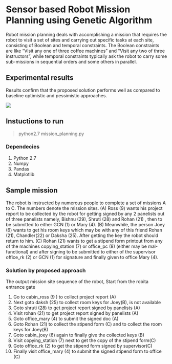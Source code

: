 # Sensor based Robot Mission Planning using Genetic Algorithm


Robot mission planning deals with accomplishing a mission that requires the robot to visit a set of sites and carrying out specific tasks at each site, consisting of Boolean and temporal constraints. The Boolean constraints are like “Visit any one of three coffee machines” and “Visit any two of three instructors”, while temporal constraints typically ask the robot to carry some sub-missions in sequential orders and some others in parallel.

## Experimental results
 
 Results confirm that the proposed solution performs well as compared to baseline optimistic and pessimistic approaches.

<img src ="https://user-images.githubusercontent.com/18103181/49593378-6edba100-f999-11e8-804f-92d94542152e.jpg">


## Instuctions to run

> python2.7 mission_planning.py

### Dependecies 
1. Python 2.7
2. Numpy
3. Pandas
4. Matplotlib

## Sample mission 
The robot is instructed by numerous people to complete a set of missions A to C. The numbers denote the mission sites. (A) Ross (9) wants his project report to be collected by the robot for getting signed by any 2 panelists out of three panelists namely, Bishnu (29), Shruti (28) and Rohan (21) , then to be submitted to either GCN (1) or Mary (4). (B) Meanwhile, the person Joey (6) wants to get his room keys which may be with any of this friend Rohan (21), Chandler(22) or Daksha (25). After getting the key the robot should return to him. (C) Rohan (21)  wants to get a stipend form printout from any of the machines copying_station (7) or office_pc (8) (either may be mal-functional) and after signing to be submitted to either of the supervisor office_rk (2) or GCN (1) for signature and finally given to office Mary (4).

### Solution by proposed approach
The output mission site sequence of the robot, Start from the robita entrance gate
1.  Go to cabin_ross (9 )  to collect project report (A)
2.  Next goto daksh (25)  to collect room keys for Joey(B), is not available
3.  Goto shruti (28) to get project report signed by panelists (A) 
4.  Visit rohan (21) to get project report signed by panelists (A) 
5.  Goto office_mary (4) to submit the signed doc (A)
6. Goto Rohan (21) to collect the stipend form (C) and to collect the room keys for Joey(B)
7. Goto cabin_joey (6)  again to finally give the collected keys (B)
8. Visit copying_station (7)  next to get the copy of the stipend form(C)
9. Goto office_rk (2)  to get the stipend form signed by supervisor(C)
10. Finally visit office_mary (4)  to submit the signed stipend form to office (C)
